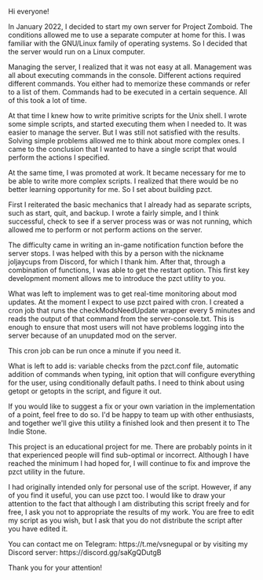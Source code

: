 <p>Hi everyone!</p>
<p>In January 2022, I decided to start my own server for Project Zomboid. The conditions allowed me to use a separate computer at home for this. I was familiar with the GNU/Linux family of operating systems. So I decided that the server would run on a Linux computer.</p>
<p>Managing the server, I realized that it was not easy at all. Management was all about executing commands in the console. Different actions required different commands. You either had to memorize these commands or refer to a list of them. Commands had to be executed in a certain sequence. All of this took a lot of time.</p>
<p>At that time I knew how to write primitive scripts for the Unix shell. I wrote some simple scripts, and started executing them when I needed to. It was easier to manage the server. But I was still not satisfied with the results. Solving simple problems allowed me to think about more complex ones. I came to the conclusion that I wanted to have a single script that would perform the actions I specified.</p>
<p>At the same time, I was promoted at work. It became necessary for me to be able to write more complex scripts. I realized that there would be no better learning opportunity for me. So I set about building pzct.</p>
<p>First I reiterated the basic mechanics that I already had as separate scripts, such as start, quit, and backup. I wrote a fairly simple, and I think successful, check to see if a server process was or was not running, which allowed me to perform or not perform actions on the server.</p>
<p>The difficulty came in writing an in-game notification function before the server stops. I was helped with this by a person with the nickname joljaycups from Discord, for which I thank him. After that, through a combination of functions, I was able to get the restart option. This first key development moment allows me to introduce the pzct utility to you.</p>
<p>What was left to implement was to get real-time monitoring about mod updates. At the moment I expect to use pzct paired with cron. I created a cron job that runs the checkModsNeedUpdate wrapper every 5 minutes and reads the output of that command from the server-console.txt. This is enough to ensure that most users will not have problems logging into the server because of an unupdated mod on the server.</p>
<p>This cron job can be run once a minute if you need it.</p>
<p>What is left to add is: variable checks from the pzct.conf file, automatic addition of commands when typing, init option that will configure everything for the user, using conditionally default paths. I need to think about using getopt or getopts in the script, and figure it out.</p>
<p>If you would like to suggest a fix or your own variation in the implementation of a point, feel free to do so. I'd be happy to team up with other enthusiasts, and together we'll give this utility a finished look and then present it to The Indie Stone.</p>
<p>This project is an educational project for me. There are probably points in it that experienced people will find sub-optimal or incorrect. Although I have reached the minimum I had hoped for, I will continue to fix and improve the pzct utility in the future.</p>
<p>I had originally intended only for personal use of the script. However, if any of you find it useful, you can use pzct too. I would like to draw your attention to the fact that although I am distributing this script freely and for free, I ask you not to appropriate the results of my work. You are free to edit my script as you wish, but I ask that you do not distribute the script after you have edited it.</p>
<p>You can contact me on Telegram: https://t.me/vsnegupal or by visiting my Discord server: https://discord.gg/saKgQDutgB</p>
<p>Thank you for your attention!</p>